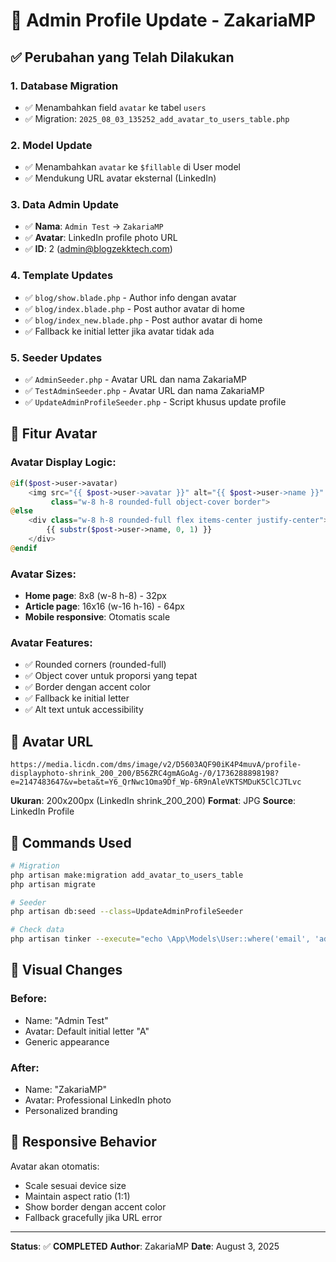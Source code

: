 # 👤 Admin Profile Update - ZakariaMP

## ✅ Perubahan yang Telah Dilakukan

### **1. Database Migration**

-   ✅ Menambahkan field `avatar` ke tabel `users`
-   ✅ Migration: `2025_08_03_135252_add_avatar_to_users_table.php`

### **2. Model Update**

-   ✅ Menambahkan `avatar` ke `$fillable` di User model
-   ✅ Mendukung URL avatar eksternal (LinkedIn)

### **3. Data Admin Update**

-   ✅ **Nama**: `Admin Test` → `ZakariaMP`
-   ✅ **Avatar**: LinkedIn profile photo URL
-   ✅ **ID**: 2 (admin@blogzekktech.com)

### **4. Template Updates**

-   ✅ `blog/show.blade.php` - Author info dengan avatar
-   ✅ `blog/index.blade.php` - Post author avatar di home
-   ✅ `blog/index_new.blade.php` - Post author avatar di home
-   ✅ Fallback ke initial letter jika avatar tidak ada

### **5. Seeder Updates**

-   ✅ `AdminSeeder.php` - Avatar URL dan nama ZakariaMP
-   ✅ `TestAdminSeeder.php` - Avatar URL dan nama ZakariaMP
-   ✅ `UpdateAdminProfileSeeder.php` - Script khusus update profile

## 🎯 Fitur Avatar

### **Avatar Display Logic:**

```php
@if($post->user->avatar)
    <img src="{{ $post->user->avatar }}" alt="{{ $post->user->name }}"
         class="w-8 h-8 rounded-full object-cover border">
@else
    <div class="w-8 h-8 rounded-full flex items-center justify-center">
        {{ substr($post->user->name, 0, 1) }}
    </div>
@endif
```

### **Avatar Sizes:**

-   **Home page**: 8x8 (w-8 h-8) - 32px
-   **Article page**: 16x16 (w-16 h-16) - 64px
-   **Mobile responsive**: Otomatis scale

### **Avatar Features:**

-   ✅ Rounded corners (rounded-full)
-   ✅ Object cover untuk proporsi yang tepat
-   ✅ Border dengan accent color
-   ✅ Fallback ke initial letter
-   ✅ Alt text untuk accessibility

## 📸 Avatar URL

```
https://media.licdn.com/dms/image/v2/D5603AQF90iK4P4muvA/profile-displayphoto-shrink_200_200/B56ZRC4gmAGoAg-/0/1736288898198?e=2147483647&v=beta&t=Y6_QrNwc1Oma9Df_Wp-6R9nAleVKTSMDuK5ClCJTLvc
```

**Ukuran**: 200x200px (LinkedIn shrink_200_200)
**Format**: JPG
**Source**: LinkedIn Profile

## 🚀 Commands Used

```bash
# Migration
php artisan make:migration add_avatar_to_users_table
php artisan migrate

# Seeder
php artisan db:seed --class=UpdateAdminProfileSeeder

# Check data
php artisan tinker --execute="echo \App\Models\User::where('email', 'admin@blogzekktech.com')->first()"
```

## 🎨 Visual Changes

### **Before:**

-   Name: "Admin Test"
-   Avatar: Default initial letter "A"
-   Generic appearance

### **After:**

-   Name: "ZakariaMP"
-   Avatar: Professional LinkedIn photo
-   Personalized branding

## 📱 Responsive Behavior

Avatar akan otomatis:

-   Scale sesuai device size
-   Maintain aspect ratio (1:1)
-   Show border dengan accent color
-   Fallback gracefully jika URL error

---

**Status**: ✅ **COMPLETED**
**Author**: ZakariaMP
**Date**: August 3, 2025
